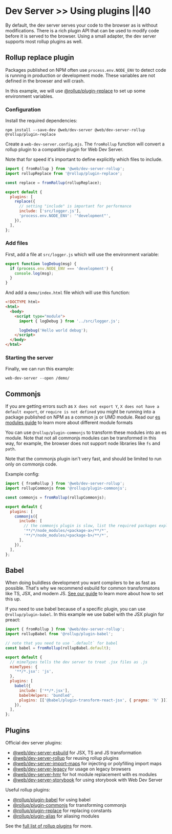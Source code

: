 # Dev Server >> Using plugins ||40

By default, the dev server serves your code to the browser as is without modifications. There is a rich plugin API that can be used to modify code before it is served to the browser. Using a small adapter, the dev server supports most rollup plugins as well.

## Rollup replace plugin

Packages published on NPM often use `process.env.NODE_ENV` to detect code is running in production or development mode. These variables are not defined in the browser and will crash.

In this example, we will use [@rollup/plugin-replace](https://github.com/rollup/plugins/tree/master/packages/replace) to set up some environment variables.

### Configuration

Install the required dependencies:

```
npm install --save-dev @web/dev-server @web/dev-server-rollup @rollup/plugin-replace
```

Create a `web-dev-server.config.mjs`. The `fromRollup` function will convert a rollup plugin to a compatible plugin for Web Dev Server.

Note that for speed it's important to define explicitly which files to include.

```js
import { fromRollup } from '@web/dev-server-rollup';
import rollupReplace from '@rollup/plugin-replace';

const replace = fromRollup(rollupReplace);

export default {
  plugins: [
    replace({
      // setting "include" is important for performance
      include: ['src/logger.js'],
      'process.env.NODE_ENV': '"development"',
    }),
  ],
};
```

### Add files

First, add a file at `src/logger.js` which will use the environment variable:

```js
export function logDebug(msg) {
  if (process.env.NODE_ENV === 'development') {
    console.log(msg);
  }
}
```

And add a `demo/index.html` file which will use this function:

```html
<!DOCTYPE html>
<html>
  <body>
    <script type="module">
      import { logDebug } from '../src/logger.js';

      logDebug('Hello world debug');
    </script>
  </body>
</html>
```

### Starting the server

Finally, we can run this example:

```
web-dev-server --open /demo/
```

## Commonjs

If you are getting errors such as `X does not export Y`, `X does not have a default export`, or `require is not defined` you might be running into a package published on NPM as a common js or UMD module. Read our [es modules guide](../going-buildless/es-modules.md) to learn more about different module formats

You can use `@rollup/plugin-commonjs` to transform these modules into an es module. Note that not all commonjs modules can be transformed in this way, for example, the browser does not support node libraries like `fs` and `path`.

Note that the commonjs plugin isn't very fast, and should be limited to run only on commonjs code.

Example config:

```js
import { fromRollup } from '@web/dev-server-rollup';
import rollupCommonjs from '@rollup/plugin-commonjs';

const commonjs = fromRollup(rollupCommonjs);

export default {
  plugins: [
    commonjs({
      include: [
        // the commonjs plugin is slow, list the required packages explicitly:
        '**/*/node_modules/<package-a>/**/*',
        '**/*/node_modules/<package-b>/**/*',
      ],
    }),
  ],
};
```

## Babel

When doing buildless development you want compilers to be as fast as possible. That's why we recommend esbuild for common transformatons like TS, JSX, and modern JS. [See our guide](./typescript-and-jsx.md) to learn more about how to set this up.

If you need to use babel because of a specific plugin, you can use `@rollup/plugin-babel`. In this example we use babel with the JSX plugin for preact:

```js
import { fromRollup } from '@web/dev-server-rollup';
import rollupBabel from '@rollup/plugin-babel';

// note that you need to use `.default` for babel
const babel = fromRollup(rollupBabel.default);

export default {
  // mimeTypes tells the dev server to treat .jsx files as .js
  mimeTypes: {
    '**/*.jsx': 'js',
  },
  plugins: [
    babel({
      include: ['**/*.jsx'],
      babelHelpers: 'bundled',
      plugins: [['@babel/plugin-transform-react-jsx', { pragma: 'h' }]],
    }),
  ],
};
```

## Plugins

Official dev server plugins:

- [@web/dev-server-esbuild](https://modern-web.dev/docs/dev-server/plugins/esbuild/) for JSX, TS and JS transformation
- [@web/dev-server-rollup](https://modern-web.dev/docs/dev-server/plugins/rollup/) for reusing rollup plugins
- [@web/dev-server-import-maps](https://modern-web.dev/docs/dev-server/plugins/import-maps/) for injecting or polyfilling import maps
- [@web/dev-server-legacy](https://modern-web.dev/docs/dev-server/plugins/legacy/) for usage on legacy browsers
- [@web/dev-server-hmr](https://modern-web.dev/docs/dev-server/plugins/hmr/) for hot module replacement with es modules
- [@web/dev-server-storybook](https://modern-web.dev/docs/dev-server/plugins/storybook/) for using storybook with Web Dev Server

Useful rollup plugins:

- [@rollup/plugin-babel](https://github.com/rollup/plugins/tree/master/packages/babel) for using babel
- [@rollup/plugin-commonjs](https://github.com/rollup/plugins/tree/master/packages/commonjs) for transforming commonjs
- [@rollup/plugin-replace](https://github.com/rollup/plugins/tree/master/packages/replace) for replacing constants
- [@rollup/plugin-alias](https://github.com/rollup/plugins/tree/master/packages/alias) for aliasing modules

See the [full list of rollup plugins](https://github.com/rollup/awesome) for more.
